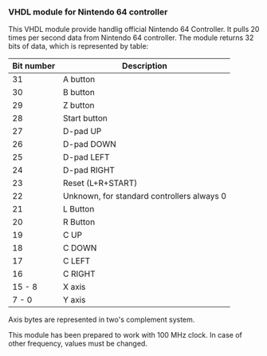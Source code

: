 ### VHDL module for Nintendo 64 controller

This VHDL module provide handlig official Nintendo 64 Controller. It pulls 20 times per second data from Nintendo 64 controller. The module returns 32 bits of data, which is represented by table:

| Bit number  | Description |
| ------------- | ------------- |
| 31  | A button  |
| 30  | B button  |
| 29  | Z button  |
| 28  | Start button  |
| 27  | D-pad UP  |
| 26  | D-pad DOWN  |
| 25  | D-pad LEFT  |
| 24  | D-pad RIGHT  |
| 23  | Reset (L+R+START) |
| 22  | Unknown, for standard controllers always 0  |
| 21  | L Button  |
| 20  | R Button  |
| 19  | C UP  |
| 18  | C DOWN  |
| 17  | C LEFT  |
| 16  | C RIGHT  |
| 15 - 8  | X axis  |
| 7 - 0  | Y axis  |

Axis bytes are represented in two's complement system.

This module has been prepared to work with 100 MHz clock. In case of other frequency, values must be changed.
